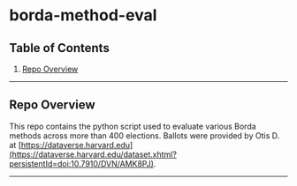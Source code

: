 # borda-method-eval

## Table of Contents
1. [Repo Overview](#project-overview)

---

## Repo Overview
This repo contains the python script used to evaluate various Borda methods across more than 400 elections. Ballots were provided by Otis D. at [https://dataverse.harvard.edu](https://dataverse.harvard.edu/dataset.xhtml?persistentId=doi:10.7910/DVN/AMK8PJ).

---

